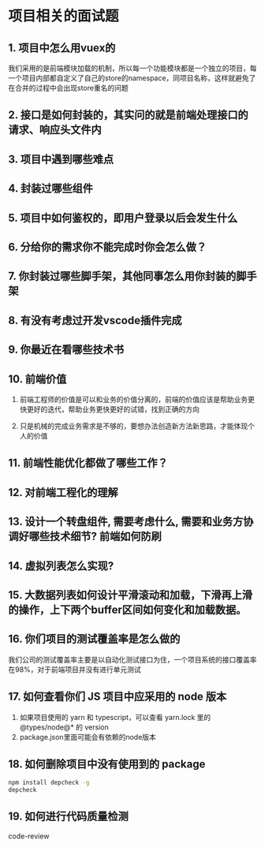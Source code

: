 # 项目相关的面试题

## 1. 项目中怎么用vuex的

我们采用的是前端模块加载的机制，所以每一个功能模块都是一个独立的项目，每一个项目内部都自定义了自己的store的namespace，同项目名称，这样就避免了在合并的过程中会出现store重名的问题

## 2. 接口是如何封装的，其实问的就是前端处理接口的请求、响应头文件内

## 3. 项目中遇到哪些难点

## 4. 封装过哪些组件

## 5. 项目中如何鉴权的，即用户登录以后会发生什么

## 6. 分给你的需求你不能完成时你会怎么做？

## 7. 你封装过哪些脚手架，其他同事怎么用你封装的脚手架

## 8. 有没有考虑过开发vscode插件完成

## 9. 你最近在看哪些技术书

## 10. 前端价值

1. 前端工程师的价值是可以和业务的价值分离的，前端的价值应该是帮助业务更快更好的迭代，帮助业务更快更好的试错，找到正确的方向

2. 只是机械的完成业务需求是不够的，要想办法创造新方法新思路，才能体现个人的价值

## 11. 前端性能优化都做了哪些工作？

## 12. 对前端工程化的理解

## 13. 设计一个转盘组件, 需要考虑什么, 需要和业务方协调好哪些技术细节? 前端如何防刷

## 14. 虚拟列表怎么实现?

## 15. 大数据列表如何设计平滑滚动和加载，下滑再上滑的操作，上下两个buffer区间如何变化和加载数据。

## 16. 你们项目的测试覆盖率是怎么做的

我们公司的测试覆盖率主要是以自动化测试接口为住，一个项目系统的接口覆盖率在98%，对于前端项目并没有进行单元测试

## 17. 如何查看你们 JS 项目中应采用的 node 版本

1. 如果项目使用的 yarn 和 typescript，可以查看 yarn.lock 里的@types/node@* 的 version
2. package.json里面可能会有依赖的node版本
   
## 18. 如何删除项目中没有使用到的 package

```sh
npm install depcheck -g
depcheck
```

## 19. 如何进行代码质量检测

code-review